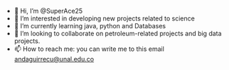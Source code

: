 - 👋 Hi, I’m @SuperAce25
- 👀 I’m interested in developing new projects related to science
- 🌱 I’m currently learning java, python and Databases
- 💞️ I’m looking to collaborate on petroleum-related projects and big data projects.
- 📫 How to reach me: you can write me to this email andaguirrecu@unal.edu.co

<!---
SuperAce25/SuperAce25 is a ✨ special ✨ repository because its `README.md` (this file) appears on your GitHub profile.
You can click the Preview link to take a look at your changes.
--->
